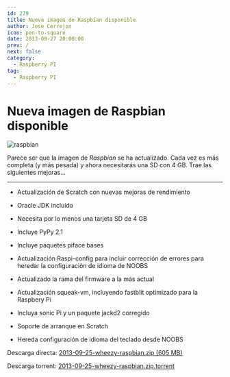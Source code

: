 ```yaml
---
id: 279
title: Nueva imagen de Raspbian disponible
author: Jose Cerrejon
icon: pen-to-square
date: 2013-09-27 20:00:00
prev: /
next: false
category:
  - Raspberry PI
tag:
  - Raspberry PI
---
```


# Nueva imagen de Raspbian disponible

![raspbian](/images/raspbian.jpg)

Parece ser que la imagen de *Raspbian* se ha actualizado. Cada vez es más completa (y más pesada) y ahora necesitarás una SD con 4 GB. Trae las siguientes mejoras...

- - -
* Actualización de Scratch con nuevas mejoras de rendimiento

* Oracle JDK incluído

* Necesita por lo menos una tarjeta SD de 4 GB

* Incluye PyPy 2.1

* Incluye paquetes piface bases

* Actualización Raspi-config para incluir corrección de errores para heredar la configuración de idioma de NOOBS

* Actualizado la rama del firmware a la más actual

* Actualización squeak-vm, incluyendo fastblit optimizado para la Raspbery Pi

* Incluya sonic Pi y un paquete jackd2 corregido

* Soporte de arranque en Scratch

* Hereda configuración de idioma del teclado desde NOOBS

Descarga directa: [2013-09-25-wheezy-raspbian.zip (605 MB)](http://downloads.raspberrypi.org/raspbian_latest)

Descarga torrent: [2013-09-25-wheezy-raspbian.zip.torrent](http://downloads.raspberrypi.org/raspbian_latest.torrent)